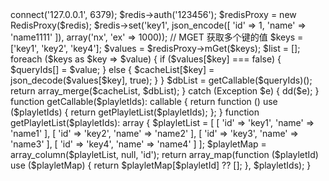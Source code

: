 <?php

use ZWan\Tool\Redis\RedisProxy;

require_once __DIR__ . '/vendor/composer/autoload_real.php';
ComposerAutoloaderInit5b16528999c1beb466aaefe9037c5b65::getLoader();

try {
    $redis = new \Redis();
    $redis->connect('127.0.0.1', 6379);
    $redis->auth('123456');

    $redisProxy = new RedisProxy($redis);

    $redis->set('key1', json_encode([
        'id' => 1,
        'name' => 'name1111'
    ]), array('nx', 'ex' => 1000));

    // MGET 获取多个键的值
    $keys = ['key1', 'key2', 'key4'];
    $values = $redisProxy->mGet($keys);

    $list = [];
    foreach ($keys as $key => $value) {
        if ($values[$key] === false) {
            $queryIds[] = $value;
        } else {
            $cacheList[$key] = json_decode($values[$key], true);
        }
    }

    $dbList = getCallable($queryIds)();
    return array_merge($cacheList, $dbList);
} catch (Exception $e) {
    dd($e);
}

function getCallable($playletIds): callable
{
    return function () use ($playletIds) {
        return getPlayletList($playletIds);
    };
}

function getPlayletList($playletIds): array
{
    $playletList = [
        [
            'id' => 'key1',
            'name' => 'name1'
        ],
        [
            'id' => 'key2',
            'name' => 'name2'
        ],
        [
            'id' => 'key3',
            'name' => 'name3'
        ],
        [
            'id' => 'key4',
            'name' => 'name4'
        ]
    ];
    $playletMap = array_column($playletList, null, 'id');

    return array_map(function ($playletId) use ($playletMap) {
        return $playletMap[$playletId] ?? [];
    }, $playletIds);
}



